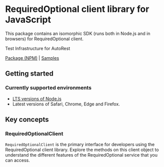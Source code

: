 # RequiredOptional client library for JavaScript

This package contains an isomorphic SDK (runs both in Node.js and in browsers) for RequiredOptional client.

Test Infrastructure for AutoRest

[Package (NPM)](https://www.npmjs.com/package/@msinternal/required-optional) |
[Samples](https://github.com/Azure-Samples/azure-samples-js-management)

## Getting started

### Currently supported environments

- [LTS versions of Node.js](https://nodejs.org/about/releases/)
- Latest versions of Safari, Chrome, Edge and Firefox.




## Key concepts

### RequiredOptionalClient

`RequiredOptionalClient` is the primary interface for developers using the RequiredOptional client library. Explore the methods on this client object to understand the different features of the RequiredOptional service that you can access.


